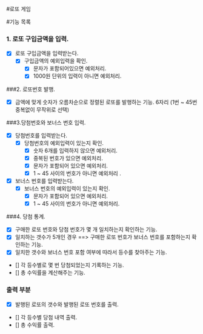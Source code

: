 #로또 게임

#기능 목록

### 1. 로또 구입금액을 입력.
- [x] 로또 구입금액을 입력받는다.   
  - [x] 구입금액의 예외입력을 확인.  
     - [x] 문자가 포함되어있으면 예외처리.
     - [x] 1000원 단위의 입력이 아니면 예외처리.
     
###2. 로또번호 발행.
- [x] 금액에 맞게 숫자가 오름차순으로 정렬된 로또를 발행하는 기능.  6자리 (1번 ~ 45번 중복없이 무작위로 선택)

###3.당첨번호와 보너스 번호 입력.
- [x] 당첨번호를 입력받는다.
  - [x] 당첨번호의 예외입력이 있는지 확인.
    - [x] 숫자 6개를 입력하지 않으면 예외처리.
    - [x] 중복된 번호가 있으면 예외처리.
    - [x] 문자가 포함되어 있으면 예외처리.
    - [x] 1 ~ 45 사이의 번호가 아니면 예외처리 .
    
- [x] 보너스 번호를 입력받는다.
   - [x] 보너스 번호의 예외입력이 있는지 확인.
     - [x] 문자가 포함되어 있으면 예외처리.
     - [x] 1 ~ 45 사이의 번호가 아니면 예외처리.
     
###4. 당첨 통계.
- [x] 구매한 로또 번호와 당첨 번호가 몇 개 일치하는지 확인하는 기능.
- [x] 일치하는 갯수가 5개인 경우 ==> 구매한 로또 번호가 보너스 번호를 포함하는지 확인하는 기능.
- [x] 일치한 갯수와 보너스 번호 포함 여부에 따라서 등수를 찾아주는 기능.
- [] 각 등수별로 몇 번 당첨되었는지 기록하는 기능.
- [] 총 수익률을 계산해주는 기능.


### 출력 부분
 - [x] 발행된 로또의 갯수와 발행된 로또 번호를 출력. 
 - [] 각 등수별 당첨 내역 출력.
 - [] 총 수익률 출력.